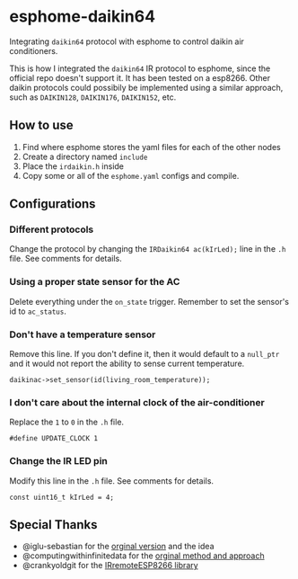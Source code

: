 # esphome-daikin64
Integrating `daikin64` protocol with esphome to control daikin air conditioners.

This is how I integrated the `daikin64` IR protocol to esphome, since the official repo doesn't support it.
It has been tested on a esp8266. Other daikin protocols could possibily be implemented using a similar approach, such as `DAIKIN128`, `DAIKIN176`, `DAIKIN152`, etc.

## How to use
1. Find where esphome stores the yaml files for each of the other nodes
2. Create a directory named `include`
3. Place the `irdaikin.h` inside
4. Copy some or all of the `esphome.yaml` configs and compile.

## Configurations
### Different protocols
Change the protocol by changing the `IRDaikin64 ac(kIrLed);` line in the `.h` file. See comments for details.

### Using a proper state sensor for the AC
Delete everything under the `on_state` trigger. Remember to set the sensor's id to `ac_status`.

### Don't have a temperature sensor
Remove this line. If you don't define it, then it would default to a `null_ptr` and it would not report the ability to sense current temperature.
```
daikinac->set_sensor(id(living_room_temperature));
```

### I don't care about the internal clock of the air-conditioner
Replace the `1` to `0` in the `.h` file.
```
#define UPDATE_CLOCK 1
``` 

### Change the IR LED pin
Modify this line in the `.h` file. See comments for details.
```
const uint16_t kIrLed = 4;
```

## Special Thanks

- @iglu-sebastian for the [orginal version](https://github.com/esphome/feature-requests/issues/1054#issuecomment-765096913) and the idea
- @computingwithinfinitedata for the [orginal method and approach](https://github.com/esphome/feature-requests/issues/444#issuecomment-548166019)
- @crankyoldgit for the [IRremoteESP8266 library](https://github.com/crankyoldgit/IRremoteESP8266)
